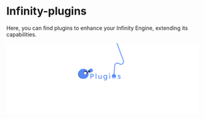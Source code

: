 # Infinity-plugins

Here, you can find plugins to enhance your Infinity Engine, extending its capabilities.

![banner](assets/banner.png)

